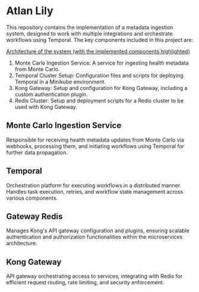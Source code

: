 # Atlan Lily

This repository contains the implementation of a metadata ingestion system, designed to work with multiple integrations and orchestrate workflows using Temporal. The key components included in this project are:

[Architecture of the system (with the implemented components highlighted)](https://i.imgur.com/crDXufh.png)

1. Monte Carlo Ingestion Service: A service for ingesting health metadata from Monte Carlo.
2. Temporal Cluster Setup: Configuration files and scripts for deploying Temporal in a Minikube environment.
3. Kong Gateway: Setup and configuration for Kong Gateway, including a custom authentication plugin.
4. Redis Cluster: Setup and deployment scripts for a Redis cluster to be used with Kong Gateway.

## Monte Carlo Ingestion Service
Responsible for receiving health metadata updates from Monte Carlo via webhooks, processing them, and initiating workflows using Temporal for further data propagation.

## Temporal
Orchestration platform for executing workflows in a distributed manner. Handles task execution, retries, and workflow state management across various components.

## Gateway Redis
Manages Kong's API gateway configuration and plugins, ensuring scalable authentication and authorization functionalities within the microservices architecture.

## Kong Gateway
API gateway orchestrating access to services, integrating with Redis for efficient request routing, rate limiting, and security enforcement.

